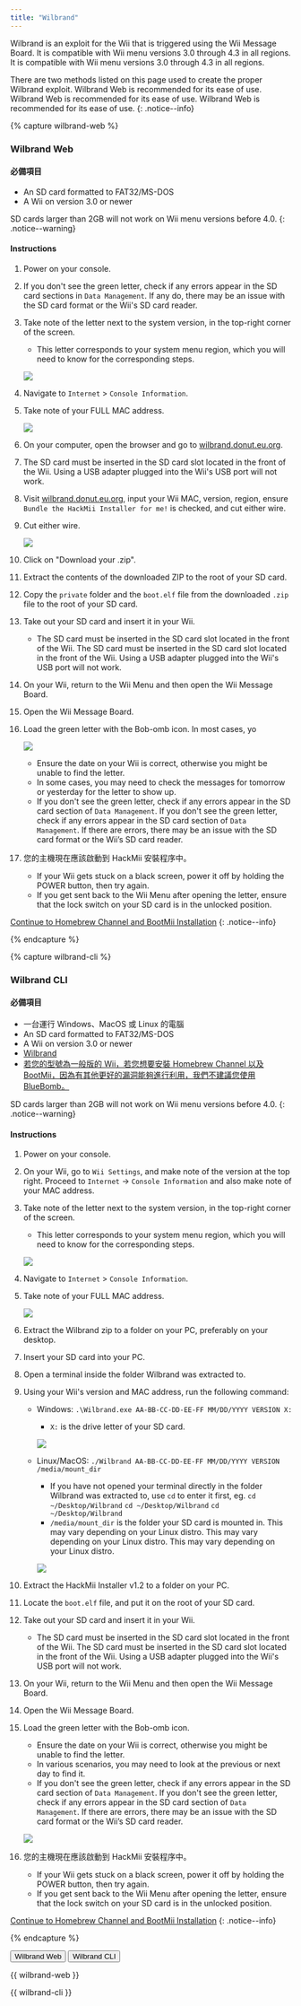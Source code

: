 ```yaml
---
title: "Wilbrand"
---
```


Wilbrand is an exploit for the Wii that is triggered using the Wii Message Board. It is compatible with Wii menu versions 3.0 through 4.3 in all regions. It is compatible with Wii menu versions 3.0 through 4.3 in all regions.

There are two methods listed on this page used to create the proper Wilbrand exploit. Wilbrand Web is recommended for its ease of use. Wilbrand Web is recommended for its ease of use. Wilbrand Web is recommended for its ease of use.
{: .notice--info}

{% capture wilbrand-web %}

### Wilbrand Web

#### 必備項目

* An SD card formatted to FAT32/MS-DOS
* A Wii on version 3.0 or newer

SD cards larger than 2GB will not work on Wii menu versions before 4.0.
{: .notice--warning}

#### Instructions

1. Power on your console.
1. If you don't see the green letter, check if any errors appear in the SD card sections in `Data Management`. If any do, there may be an issue with the SD card format or the Wii's SD card reader.
1. Take note of the letter next to the system version, in the top-right corner of the screen.
    + This letter corresponds to your system menu region, which you will need to know for the corresponding steps.

    ![](/images/wii/SystemMenuVersion.png)

1. Navigate to `Internet` > `Console Information`.
1. Take note of your FULL MAC address.

    ![](/images/wii/MacAddress.png)

1. On your computer, open the browser and go to [wilbrand.donut.eu.org](https://wilbrand.donut.eu.org/).
1. The SD card must be inserted in the SD card slot located in the front of the Wii. Using a USB adapter plugged into the Wii's USB port will not work.
1. Visit [wilbrand.donut.eu.org](https://wilbrand.donut.eu.org/), input your Wii MAC, version, region, ensure `Bundle the HackMii Installer for me!` is checked, and cut either wire.
1. Cut either wire.

    ![](/images/exploits/wilbrand/web.png)

1. Click on "Download your .zip".
1. Extract the contents of the downloaded ZIP to the root of your SD card.
1. Copy the `private` folder and the `boot.elf` file from the downloaded `.zip` file to the root of your SD card.
1. Take out your SD card and insert it in your Wii.
    + The SD card must be inserted in the SD card slot located in the front of the Wii. The SD card must be inserted in the SD card slot located in the front of the Wii. Using a USB adapter plugged into the Wii's USB port will not work.
1. On your Wii, return to the Wii Menu and then open the Wii Message Board.
1. Open the Wii Message Board.
1. Load the green letter with the Bob-omb icon. In most cases, yo

    ![](/images/exploits/wilbrand/msgboard.png)

    + Ensure the date on your Wii is correct, otherwise you might be unable to find the letter.
    + In some cases, you may need to check the messages for tomorrow or yesterday for the letter to show up.
    + If you don't see the green letter, check if any errors appear in the SD card section of `Data Management`. If you don't see the green letter, check if any errors appear in the SD card section of `Data Management`. If there are errors, there may be an issue with the SD card format or the Wii’s SD card reader.


1. 您的主機現在應該啟動到 HackMii 安裝程序中。
    + If your Wii gets stuck on a black screen, power it off by holding the POWER button, then try again.
    + If you get sent back to the Wii Menu after opening the letter, ensure that the lock switch on your SD card is in the unlocked position.

[Continue to Homebrew Channel and BootMii Installation](hbc)
{: .notice--info}

{% endcapture %}

{% capture wilbrand-cli %}

### Wilbrand CLI

#### 必備項目

* 一台運行 Windows、MacOS 或 Linux 的電腦
* An SD card formatted to FAT32/MS-DOS
* A Wii on version 3.0 or newer
* [Wilbrand](https://static.wiidatabase.de/Wilbrand.zip)
* [若您的型號為一般版的 Wii，若您想要安裝 Homebrew Channel 以及 BootMii，因為有其他更好的漏洞能夠進行利用，我們不建議您使用 BlueBomb。](https://bootmii.org/download/)

SD cards larger than 2GB will not work on Wii menu versions before 4.0.
{: .notice--warning}

#### Instructions

1. Power on your console.
1. On your Wii, go to `Wii Settings`, and make note of the version at the top right. Proceed to `Internet` -> `Console Information` and also make note of your MAC address.
1. Take note of the letter next to the system version, in the top-right corner of the screen.
    + This letter corresponds to your system menu region, which you will need to know for the corresponding steps.

    ![](/images/wii/SystemMenuVersion.png)

1. Navigate to `Internet` > `Console Information`.
1. Take note of your FULL MAC address.

    ![](/images/wii/MacAddress.png)

1. Extract the Wilbrand zip to a folder on your PC, preferably on your desktop.
1. Insert your SD card into your PC.
1. Open a terminal inside the folder Wilbrand was extracted to.
1. Using your Wii's version and MAC address, run the following command:

    + Windows: `.\Wilbrand.exe AA-BB-CC-DD-EE-FF MM/DD/YYYY VERSION X:`
        + `X:` is the drive letter of your SD card.

        ![](/images/exploits/wilbrand/windows.png)

    + Linux/MacOS: `./Wilbrand AA-BB-CC-DD-EE-FF MM/DD/YYYY VERSION /media/mount_dir`
        + If you have not opened your terminal directly in the folder Wilbrand was extracted to, use `cd` to enter it first, eg. `cd ~/Desktop/Wilbrand` `cd ~/Desktop/Wilbrand` `cd ~/Desktop/Wilbrand`
        + `/media/mount_dir` is the folder your SD card is mounted in. This may vary depending on your Linux distro. This may vary depending on your Linux distro. This may vary depending on your Linux distro.

        ![](/images/exploits/wilbrand/linux.png)

1. Extract the HackMii Installer v1.2 to a folder on your PC.
1. Locate the `boot.elf` file, and put it on the root of your SD card.
1. Take out your SD card and insert it in your Wii.
    + The SD card must be inserted in the SD card slot located in the front of the Wii. The SD card must be inserted in the SD card slot located in the front of the Wii. Using a USB adapter plugged into the Wii's USB port will not work.
1. On your Wii, return to the Wii Menu and then open the Wii Message Board.
1. Open the Wii Message Board.
1. Load the green letter with the Bob-omb icon.
    + Ensure the date on your Wii is correct, otherwise you might be unable to find the letter.
    + In various scenarios, you may need to look at the previous or next day to find it.
    + If you don't see the green letter, check if any errors appear in the SD card section of `Data Management`. If you don't see the green letter, check if any errors appear in the SD card section of `Data Management`. If there are errors, there may be an issue with the SD card format or the Wii’s SD card reader.

    ![](/images/exploits/wilbrand/msgboard.png)

1. 您的主機現在應該啟動到 HackMii 安裝程序中。
    + If your Wii gets stuck on a black screen, power it off by holding the POWER button, then try again.
    + If you get sent back to the Wii Menu after opening the letter, ensure that the lock switch on your SD card is in the unlocked position.

[Continue to Homebrew Channel and BootMii Installation](hbc)
{: .notice--info}

{% endcapture %}

<button class="btn btn--large btn--primary tabLink" onClick="select_tab(event, 'wilbrand-web')"> Wilbrand Web </button>
<button class="btn btn--large btn--info tabLink" onClick="select_tab(event, 'wilbrand-cli')"> Wilbrand CLI </button>

<div class="tabContent tabDefualt" id="wilbrand-web" markdown="1">

{{ wilbrand-web }}
</div>
<div class="tabContent" id="wilbrand-cli" markdown="1">
{{ wilbrand-cli }}
</div>

<script>
    const tabContents = document.getElementsByClassName('tabContent');
    const tabLinks    = document.getElementsByClassName('tabLink');

    for (tab of tabContents) { tab.style.display = 'none'; }
    document.getElementsByClassName('tabDefualt')[0].style.display = 'block';

    function select_tab(event, tab_id)
    {
        for (tab of tabContents) { tab.style.display = 'none'; }
        for (btn of tabLinks) { btn.className = btn.className.replace('btn--primary', 'btn--info'); }

        document.getElementById(tab_id).style.display = 'block';
        event.currentTarget.className = event.currentTarget.className.replace('btn--info', 'btn--primary');
    }
</script>
